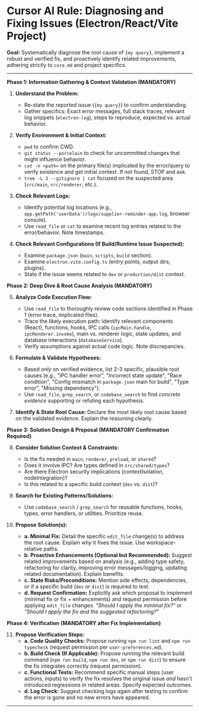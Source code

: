 # Cursor AI Rule: Diagnosing and Fixing Issues (Electron/React/Vite Project)

**Goal:** Systematically diagnose the root cause of `{my query}`, implement a robust and verified fix, and proactively identify related improvements, adhering strictly to `core.md` and project specifics.

---

**Phase 1: Information Gathering & Context Validation (MANDATORY)**

1.  **Understand the Problem:**

    - Re-state the reported issue (`{my query}`) to confirm understanding.
    - Gather specifics: Exact error messages, full stack traces, relevant log snippets (`electron-log`), steps to reproduce, expected vs. actual behavior.

2.  **Verify Environment & Initial Context:**

    - `pwd` to confirm CWD.
    - `git status --porcelain` to check for uncommitted changes that might influence behavior.
    - `cat -n <path>` on the primary file(s) implicated by the error/query to verify existence and get initial context. If not found, STOP and ask.
    - `tree -L 3 --gitignore | cat` focused on the suspected area (`src/main`, `src/renderer`, etc.).

3.  **Check Relevant Logs:**

    - Identify potential log locations (e.g., `app.getPath('userData')/logs/supplier-reminder-app.log`, browser console).
    - Use `read_file` or `cat` to examine recent log entries related to the error/behavior. Note timestamps.

4.  **Check Relevant Configurations (If Build/Runtime Issue Suspected):**
    - Examine `package.json` (`main`, `scripts`, `build` section).
    - Examine `electron.vite.config.ts` (entry points, output dirs, plugins).
    - State if the issue seems related to `dev` or `production/dist` context.

**Phase 2: Deep Dive & Root Cause Analysis (MANDATORY)**

5.  **Analyze Code Execution Flow:**

    - Use `read_file` to thoroughly review code sections identified in Phase 1 (error trace, implicated files).
    - Trace the likely execution path: Identify relevant components (React), functions, hooks, IPC calls (`ipcMain.handle`, `ipcRenderer.invoke`), main vs. renderer logic, state updates, and database interactions (`databaseService`).
    - Verify assumptions against actual code logic. Note discrepancies.

6.  **Formulate & Validate Hypotheses:**

    - Based _only_ on verified evidence, list 2-3 specific, plausible root causes (e.g., "IPC handler error", "Incorrect state update", "Race condition", "Config mismatch in `package.json` main for build", "Type error", "Missing dependency").
    - Use `read_file`, `grep_search`, or `codebase_search` to find _concrete evidence_ supporting or refuting each hypothesis.

7.  **Identify & State Root Cause:** Declare the most likely root cause based on the validated evidence. Explain the reasoning clearly.

**Phase 3: Solution Design & Proposal (MANDATORY Confirmation Required)**

8.  **Consider Solution Context & Constraints:**

    - Is the fix needed in `main`, `renderer`, `preload`, or `shared`?
    - Does it involve IPC? Are types defined in `src/shared/types`?
    - Are there Electron security implications (contextIsolation, nodeIntegration)?
    - Is this related to a specific build context (`dev` vs. `dist`)?

9.  **Search for Existing Patterns/Solutions:**

    - Use `codebase_search` / `grep_search` for reusable functions, hooks, types, error handlers, or utilities. Prioritize reuse.

10. **Propose Solution(s):**
    - **a. Minimal Fix:** Detail the specific `edit_file` change(s) to address the root cause. Explain _why_ it fixes the issue. Use workspace-relative paths.
    - **b. Proactive Enhancements (Optional but Recommended):** Suggest related improvements based on analysis (e.g., adding type safety, refactoring for clarity, improving error messages/logging, updating related documentation). Explain benefits.
    - **c. State Risks/Preconditions:** Mention side effects, dependencies, or if a specific build (`dev` or `dist`) is required to test.
    - **d. Request Confirmation:** Explicitly ask which proposal to implement (minimal fix or fix + enhancements) and request permission before applying `edit_file` changes. _"Should I apply the minimal fix?"_ or _"Should I apply the fix and the suggested refactoring?"_

**Phase 4: Verification (MANDATORY after Fix Implementation)**

11. **Propose Verification Steps:**
    - **a. Code Quality Checks:** Propose running `npm run lint` and `npm run typecheck` (request permission per `user-preferences.md`).
    - **b. Build Check (If Applicable):** Propose running the relevant build command (`npm run build`, `npm run dev`, or `npm run dist`) to ensure the fix integrates correctly (request permission).
    - **c. Functional Tests:** Recommend specific manual steps (user actions, inputs) to verify the fix resolves the original issue _and_ hasn't introduced regressions in related areas. Specify expected outcomes.
    - **d. Log Check:** Suggest checking logs again after testing to confirm the error is gone and no new errors have appeared.

---
